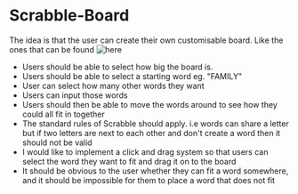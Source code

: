 # Scrabble-Board

The idea is that the user can create their own customisable board. Like the ones that can be found ![here](https://www.etsy.com/uk/listing/957312156/personalised-scrabble-frame-up-to-18?gpla=1&gao=1&&utm_source=google&utm_medium=cpc&utm_campaign=shopping_uk_en_gb_-home_and_living&utm_custom1=_k_CjwKCAjw8JKbBhBYEiwAs3sxNxc9nGeOj0qb4-YkB_ElNsgAPDY1dkg1oD0s0ts9pp85hcDPHHDHchoCi1MQAvD_BwE_k_&utm_content=go_14821442085_125173007022_549119977872_pla-303628061699_c__957312156engb_118543039&utm_custom2=14821442085&gclid=CjwKCAjw8JKbBhBYEiwAs3sxNxc9nGeOj0qb4-YkB_ElNsgAPDY1dkg1oD0s0ts9pp85hcDPHHDHchoCi1MQAvD_BwE)

- Users should be able to select how big the board is.
- Users should be able to select a starting word eg. "FAMILY"
- User can select how many other words they want
- Users can input those words
- Users should then be able to move the words around to see how they could all fit in together
- The standard rules of Scrabble should apply. i.e words can share a letter but if two letters are next to each other and don't create a word then it should not be valid
- I would like to implement a click and drag system so that users can select the word they want to fit and drag it on to the board
- It should be obvious to the user whether they can fit a word somewhere, and it should be impossible for them to place a word that does not fit
